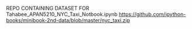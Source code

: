 REPO CONTAINING DATASET FOR Tahabee_APAN5210_NYC_Taxi_Notbook.ipynb
https://github.com/ipython-books/minibook-2nd-data/blob/master/nyc_taxi.zip
